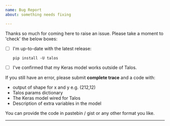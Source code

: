 ```yaml
---
name: Bug Report
about: something needs fixing

---
```


Thanks so much for coming here to raise an issue. Please take a moment to 'check' the below boxes:

- [ ] I'm up-to-date with the latest release:
    
      pip install -U talos

- [ ] I've confirmed that my Keras model works outside of Talos.

If you still have an error, please submit **complete trace** and a code with: 

- output of shape for x and y e.g. (212,12)
- Talos params dictionary
- The Keras model wired for Talos
- Description of extra variables in the model

You can provide the code in pastebin / gist or any other format you like. 

-------------------------------------------------------------------------

